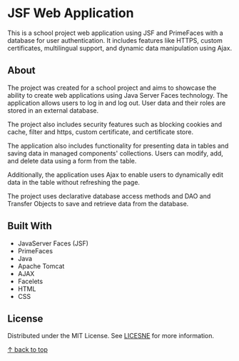 <!-- BACK TO TOP -->
<a name="readme-top"></a>

<!-- TITLE AND OVERVIEW -->
# JSF Web Application

This is a school project web application using JSF and PrimeFaces with a database for user authentication. It includes features like HTTPS, custom certificates, multilingual support, and dynamic data manipulation using Ajax.

<!-- ABOUT -->
## About

The project was created for a school project and aims to showcase the ability to create web applications using Java Server Faces technology. The application allows users to log in and log out. User data and their roles are stored in an external database.

The project also includes security features such as blocking cookies and cache, filter and https, custom certificate, and certificate store.

The application also includes functionality for presenting data in tables and saving data in managed components' collections. Users can modify, add, and delete data using a form from the table.

Additionally, the application uses Ajax to enable users to dynamically edit data in the table without refreshing the page.

The project uses declarative database access methods and DAO and Transfer Objects to save and retrieve data from the database.

<!-- BUILT WITH / TECHNOLOGIES -->
## Built With

- JavaServer Faces (JSF)
- PrimeFaces
- Java
- Apache Tomcat
- AJAX
- Facelets
- HTML
- CSS

<!-- LICENSE -->
## License

Distributed under the MIT License. See [LICESNE](LICENSE) for more information.

<!-- BACK TO TOP -->
<p><a href="#readme-top">↑ back to top</a></p>
